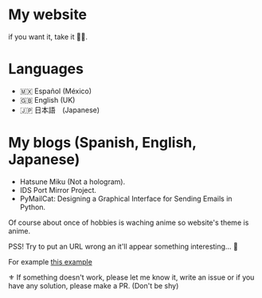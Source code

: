 # My website

if you want it, take it 👍🏻.

# Languages
- 🇲🇽 Español (México)
- 🇬🇧 English (UK)
- 🇯🇵 日本語　(Japanese)

# My blogs (Spanish, English, Japanese)
-  Hatsune Miku (Not a hologram). 
-  IDS Port Mirror Project.
-  PyMailCat: Designing a Graphical Interface for Sending Emails in Python.

Of course about once of hobbies is waching anime so website's theme is anime.

PSS! Try  to put an URL wrong an it'll appear something interesting... 👀

For example [this example](https://yoshiokeimakun.me/fr/)

⚜️ If something doesn't work, please let me know it, write an issue or if you have any solution, please make a PR. (Don't be shy)
